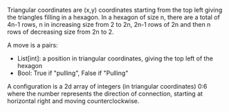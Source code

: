 Triangular coordinates are (x,y) coordinates starting from the top left giving the triangles filling in a hexagon. In a hexagon of size n, there are a total of 4n-1 rows, n in increasing size from 2 to 2n, 2n-1 rows of 2n and then n rows of decreasing size from 2n to 2.

A move is a pairs:
* List[int]: a position in triangular coordinates, giving the top left of the hexagon
* Bool: True if "pulling", False if "Pulling"

A configuration is a 2d array of integers (in triangular coordinates) 0:6 where the number represents the direction of connection, starting at horizontal right and moving counterclockwise.
